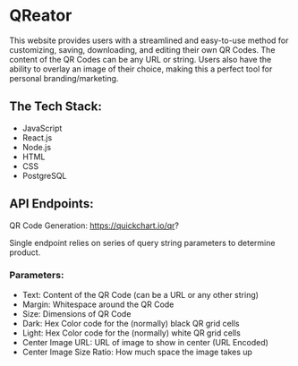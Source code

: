 # QReator
This website provides users with a streamlined and easy-to-use method for customizing, saving, downloading, and editing their own QR Codes. The content of the QR Codes can be any URL or string. Users also have the ability to overlay an image of their choice, making this a perfect tool for personal branding/marketing.

## The Tech Stack:
- JavaScript
- React.js
- Node.js
- HTML
- CSS
- PostgreSQL

## API Endpoints:

QR Code Generation: 
https://quickchart.io/qr?

Single endpoint relies on series of query string parameters to determine product.

### Parameters:

- Text: Content of the QR Code (can be a URL or any other string)
- Margin: Whitespace around the QR Code
- Size: Dimensions of QR Code
- Dark: Hex Color code for the (normally) black QR grid cells
- Light: Hex Color code for the (normally) white QR grid cells
- Center Image URL: URL of image to show in center (URL Encoded)
- Center Image Size Ratio: How much space the image takes up
